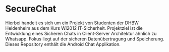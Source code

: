 SecureChat
==========
Hierbei handelt es sich um ein Projekt von Studenten der DHBW Heidenheim aus dem Kurs WI2012 IT-Sicherheit.
Projektziel ist die Entwicklung eines Sicheren Chats in Client-Server Architektur ähnlich zu Whatsapp.
Fokus liegt auf der sicheren Datenübertragung und Speicherung.
Dieses Repository enthält die Android Chat Applikation.
